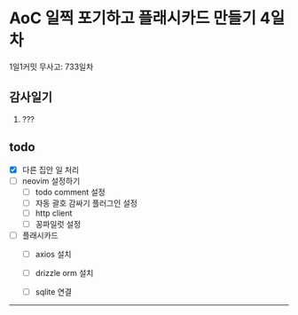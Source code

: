 # AoC 일찍 포기하고 플래시카드 만들기 4일차

1일1커밋 무사고: 733일차

## 감사일기

1. ???

## todo

- [x] 다른 집안 일 처리
- [ ] neovim 설정하기
  - [ ] todo comment 설정
  - [ ] 자동 괄호 감싸기 플러그인 설정
  - [ ] http client
  - [ ] 꽁파일럿 설정
- [ ] 플래시카드
  - [ ] axios 설치
  - [ ] drizzle orm 설치
  - [ ] sqlite 연결



---


